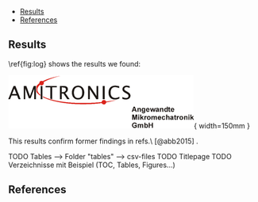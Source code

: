 
- [Results](#results)
- [References](#references)

## Results

\ref{fig:log} shows the results we found:

![The linear model{fig:log}](images/AmitronicsLogo/logo.png){ width=150mm }

This results confirm former findings in refs.\ [@abb2015] .

TODO Tables --> Folder "tables" --> csv-files
TODO Titlepage
TODO Verzeichnisse mit Beispiel (TOC, Tables, Figures...)

## References